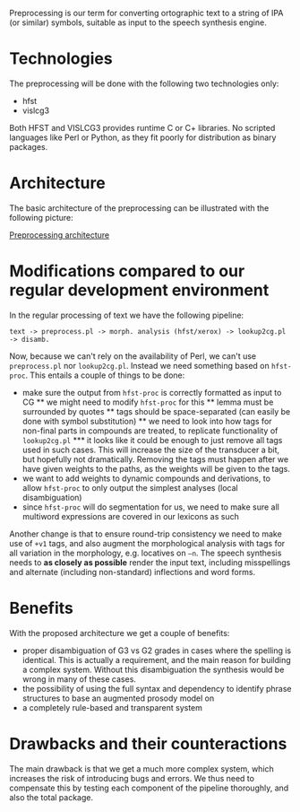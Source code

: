 Preprocessing is our term for converting ortographic text to a string of IPA (or similar) symbols, suitable as input to the speech synthesis engine.


# Technologies


The preprocessing will be done with the following two technologies only:


* hfst
* vislcg3


Both HFST and VISLCG3 provides runtime C or C+ libraries. No scripted languages like Perl or Python, as they fit poorly for distribution as binary packages.


# Architecture


The basic architecture of the preprocessing can be illustrated with the following picture:


[Preprocessing architecture](img/PreprocArch.png)


# Modifications compared to our regular development environment


In the regular processing of text we have the following pipeline:


```
text -> preprocess.pl -> morph. analysis (hfst/xerox) -> lookup2cg.pl -> disamb.
```


Now, because we can't rely on the availability of Perl, we can't use `preprocess.pl` nor `lookup2cg.pl`. Instead we need something based on `hfst-proc`. This entails a couple of things to be done:


* make sure the output from `hfst-proc` is correctly formatted as input to CG
** we might need to modify `hfst-proc` for this
** lemma must be surrounded by quotes
** tags should be space-separated (can easily be done with symbol substitution)
** we need to look into how tags for non-final parts in compounds are treated, to replicate functionality of `lookup2cg.pl`
*** it looks like it could be enough to just remove all tags used in such cases.
    This will increase the size of the transducer a bit, but hopefully not
    dramatically. Removing the tags must happen after we have given weights to
    the paths, as the weights will be given to the tags.
* we want to add weights to dynamic compounds and derivations, to allow `hfst-proc` to only output the simplest analyses (local disambiguation)
* since `hfst-proc` will do segmentation for us, we need to make sure all multiword expressions are covered in our lexicons as such


Another change is that to ensure round-trip consistency we need to make use of `+v1` tags, and also augment the morphological analysis with tags for all variation in the morphology, e.g. locatives on `–n`. The speech synthesis needs to **as closely as possible** render the input text, including misspellings and alternate (including non-standard) inflections and word forms.


# Benefits


With the proposed architecture we get a couple of benefits:


* proper disambiguation of G3 vs G2 grades in cases where the spelling is identical. This is actually a requirement, and the main reason for building a complex system. Without this disambiguation the synthesis would be wrong in many of these cases.
* the possibility of using the full syntax and dependency to identify phrase structures to base an augmented prosody model on
* a completely rule-based and transparent system


# Drawbacks and their counteractions


The main drawback is that we get a much more complex system, which increases the risk of introducing bugs and errors. We thus need to compensate this by testing each component of the pipeline thoroughly, and also the total package.
